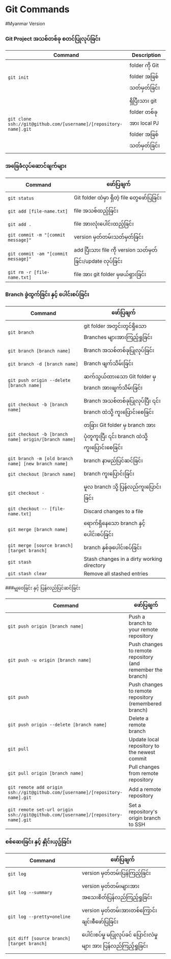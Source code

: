Git Commands
============
#Myanmar Version

### Git Project အသစ်တစ်ခု စတင်ပြုလုပ်ခြင်း

| Command | Description |
| ------- | ----------- |
| `git init` | folder ကို Git folder အဖြစ်သတ်မှတ်ခြင်း  |
| `git clone ssh://git@github.com/[username]/[repository-name].git` | ရှိပြီးသား git folder တစ်ခုအား local PJ folder အဖြစ်သတ်မှတ်ခြင်း |

### အခြေခံလုပ်ဆောင်ချက်များ

| Command | ဖော်ပြချက် |
| ------- | ----------- |
| `git status` | Git folder ထဲမှာ ရှိတဲ့ file တွေဖော်ပြခြင်း |
| `git add [file-name.txt]` | file အသစ်ထည့်ခြင်း |
| `git add .` | file အားလုံးပေါင်းထည့်ခြင်း |
| `git commit -m "[commit message]"` | version မှတ်တမ်းသတ်မှတ်ခြင်း |
| `git commit -am "[commit message]"` | add ပြီးသား file ကို version သတ်မှတ်ခြင်း/update လုပ်ခြင်း |
| `git rm -r [file-name.txt]` | file အား git folder မှဖယ်ရှားခြင်း |

### Branch ခွဲထွက်ခြင်း နှင့် ပေါင်းစပ်ခြင်း

| Command | ဖော်ပြချက် |
| ------- | ----------- |
| `git branch` | git folder အတွင်းတွင်ရှိသော Branches များအားကြည့်ရှုခြင်း |
| `git branch [branch name]` | Branch အသစ်တစ်ခုပြုလုပ်ခြင်း |
| `git branch -d [branch name]` | Branch ဖျက်သိမ်းခြင်း |
| `git push origin --delete [branch name]` | ဆက်သွယ်ထားသော Git folder မှ branch အားဖျက်သိမ်းခြင်း |
| `git checkout -b [branch name]` | Branch အသစ်တစ်ခုပြုလုပ်ပြီး ၎င်း branch ထဲသို့ ကူးပြောင်းစေခြင်း |
| `git checkout -b [branch name] origin/[branch name]` | တခြား Git folder မှ branch အား ပုံတူကူးပြီး  ၎င်း branch ထဲသို့ ကူးပြောင်းစေခြင်း  |
| `git branch -m [old branch name] [new branch name]` | branch နာမည်ပြင်ဆင်ခြင်း |
| `git checkout [branch name]` | branch ကူးပြောင်းခြင်း |
| `git checkout -` | မူလ branch သို့ ပြန်လည်ကူးပြောင်းခြင်း |
| `git checkout -- [file-name.txt]` | Discard changes to a file |
| `git merge [branch name]` | ‌ရောက်ရှိနေသော branch နှင့် ပေါင်းစပ်ခြင်း |
| `git merge [source branch] [target branch]` | branch နှစ်ခုပေါင်းစပ်ခြင်း |
| `git stash` | Stash changes in a dirty working directory |
| `git stash clear` | Remove all stashed entries |

###မျှဝေခြင်း နှင့် ပြန်လည်ပြင်ဆင်ခြင်း

| Command | ဖော်ပြချက် |
| ------- | ----------- |
| `git push origin [branch name]` | Push a branch to your remote repository |
| `git push -u origin [branch name]` | Push changes to remote repository (and remember the branch) |
| `git push` | Push changes to remote repository (remembered branch) |
| `git push origin --delete [branch name]` | Delete a remote branch |
| `git pull` | Update local repository to the newest commit |
| `git pull origin [branch name]` | Pull changes from remote repository |
| `git remote add origin ssh://git@github.com/[username]/[repository-name].git` | Add a remote repository |
| `git remote set-url origin ssh://git@github.com/[username]/[repository-name].git` | Set a repository's origin branch to SSH |

### စစ်ဆေးခြင်း နှင့် နှိုင်းယှဥ်ခြင်း

| Command | ဖော်ပြချက် |
| ------- | ----------- |
| `git log` | version မှတ်တမ်းပြန်ကြည့်ခြင်း |
| `git log --summary` | version မှတ်တမ်းများအား အသေးစိတ်ပြန်လည်ကြည့်ရှုခြင်း |
| `git log --pretty=oneline` |  version မှတ်တမ်းအားတစ်ကြောင်းချင်းစီဖော်ပြခြင်း |
| `git diff [source branch] [target branch]` | ပေါင်းစပ်မှု မပြုလုပ်ခင် ပြောင်းလဲမှုများ အား ပြန်လည်ကြည့်ရှုခြင်း |
